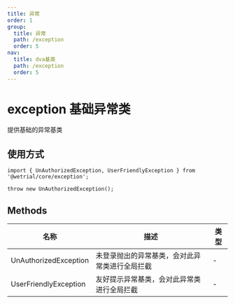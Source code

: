 ```yaml
---
title: 异常
order: 1
group:
  title: 异常
  path: /exception
  order: 5
nav:
  title: dva基类
  path: /exception
  order: 5
---
```


# exception 基础异常类

提供基础的异常基类

## 使用方式

```tsx |pure
import { UnAuthorizedException, UserFriendlyException } from '@wetrial/core/exception';

throw new UnAuthorizedException();
```

## Methods

| 名称                  | 描述                                           | 类型 |
| --------------------- | ---------------------------------------------- | ---- |
| UnAuthorizedException | 未登录抛出的异常基类，会对此异常类进行全局拦截 | -    |
| UserFriendlyException | 友好提示异常基类，会对此异常类进行全局拦截     | -    |
